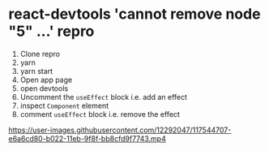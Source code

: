 

# react-devtools 'cannot remove node "5" ...' repro

1. Clone repro
1. yarn
1. yarn start
1. Open app page
1. open devtools
1. Uncomment the `useEffect` block i.e. add an effect
1. inspect `Component` element
1. comment `useEffect` block i.e. remove the effect

https://user-images.githubusercontent.com/12292047/117544707-e6a6cd80-b022-11eb-9f8f-bb8cfd9f7743.mp4
